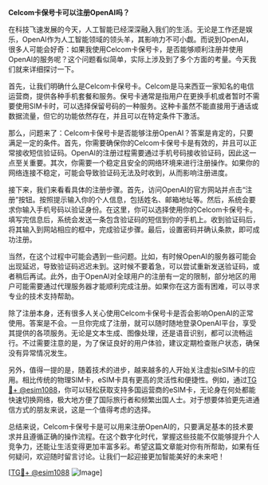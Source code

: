 **Celcom卡保号卡可以注册OpenAI吗？**

在科技飞速发展的今天，人工智能已经深深融入我们的生活。无论是工作还是娱乐，OpenAI作为人工智能领域的领头羊，其影响力不可小觑。而说到OpenAI，很多人可能会好奇：如果我使用Celcom卡保号卡，是否能够顺利注册并使用OpenAI的服务呢？这个问题看似简单，实际上涉及到了多个方面的考量。今天我们就来详细探讨一下。

首先，让我们明确什么是Celcom卡保号卡。Celcom是马来西亚一家知名的电信运营商，提供各种手机套餐和服务。保号卡通常是指用户在更换手机或者暂时不需要使用SIM卡时，可以选择保留号码的一种服务。这种卡虽然不能直接用于通话或数据流量，但它的功能依然存在，并且可以在特定条件下激活。

那么，问题来了：Celcom卡保号卡是否能够注册OpenAI？答案是肯定的，只要满足一定的条件。首先，你需要确保你的Celcom卡保号卡是有效的，并且可以正常接收短信验证码。OpenAI的注册过程需要通过手机号码接收验证码，因此这一点至关重要。其次，你需要一个稳定且安全的网络环境来进行注册操作。如果你的网络连接不稳定，可能会导致验证码无法及时收到，从而影响注册进度。

接下来，我们来看看具体的注册步骤。首先，访问OpenAI的官方网站并点击“注册”按钮。按照提示输入你的个人信息，包括姓名、邮箱地址等。然后，系统会要求你输入手机号码以验证身份。在这里，你可以选择使用你的Celcom卡保号卡。填写完信息后，系统会发送一条包含验证码的短信到你的手机上。收到验证码后，将其输入到网站相应的框中，完成验证步骤。最后，设置密码并确认条款，即可成功注册。

当然，在这个过程中可能会遇到一些问题。比如，有时候OpenAI的服务器可能会出现延迟，导致验证码迟迟未到。这时候不要着急，可以尝试重新发送验证码，或者稍后再试。此外，由于OpenAI对全球用户的注册有一定的限制，部分地区的用户可能需要通过代理服务器才能顺利完成注册。如果你在这方面有困难，可以寻求专业的技术支持帮助。

除了注册本身，还有很多人关心使用Celcom卡保号卡是否会影响OpenAI的正常使用。答案是不会。一旦你完成了注册，就可以随时随地登录OpenAI平台，享受其提供的各项服务。无论是文本生成、图像处理，还是语音识别，都可以流畅运行。不过需要注意的是，为了保证良好的用户体验，建议定期检查账户状态，确保没有异常情况发生。

另外，值得一提的是，随着技术的进步，越来越多的人开始关注虚拟eSIM卡的应用。相比传统的物理SIM卡，eSIM卡具有更高的灵活性和便捷性。例如，通过[TG💪+ @esim1088](https://t.me/s/esim1088)，你可以轻松获取支持多国运营商的eSIM卡，无论身在何处都能快速切换网络，极大地方便了国际旅行者和频繁出国人士。对于想要体验更先进通信方式的朋友来说，这是一个值得考虑的选择。

总结来说，Celcom卡保号卡是可以用来注册OpenAI的，只要满足基本的技术要求并且遵循正确的操作流程。在这个数字化时代，掌握这些技能不仅能够提升个人竞争力，还能让生活变得更加丰富多彩。希望这篇文章能对你有所帮助，如果有任何疑问，欢迎随时留言讨论。让我们一起迎接更加智能美好的未来吧！

[[TG💪+ @esim1088](https://t.me/s/esim1088) ![Image](https://i.postimg.cc/4NQfJmqS/Snipaste-2025-05-13-00-14-12.png)]